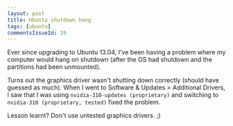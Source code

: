 ```yaml
---
layout: post
title: Ubuntu shutdown hang
tags: [ubuntu]
commentsIssueId: 19
---
```


Ever since upgrading to Ubuntu 13.04, I've been having a problem where my computer would hang on shutdown (after the OS had shutdown and the partitions had been unmounted).

Turns out the graphics driver wasn't shutting down correctly (should have guessed as much). When I went to Software & Updates > Additional Drivers, I saw that I was using `nvidia-310-updates (proprietary)` and switching to `nvidia-310 (proprietary, tested)` fixed the problem.

Lesson learnt? Don't use untested graphics drivers. ;)
